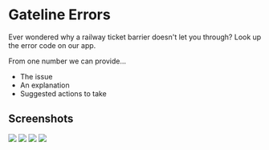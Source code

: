 # Gateline Errors

Ever wondered why a railway ticket barrier doesn't let you through? Look up the error code on our app.

From one number we can provide...

- The issue
- An explanation
- Suggested actions to take

## Screenshots

![](docs/img/example_nothing-entered.png)
![](docs/img/example_error-1.png)
![](docs/img/example_error-7.png)
![](docs/img/example_error-76.png)

